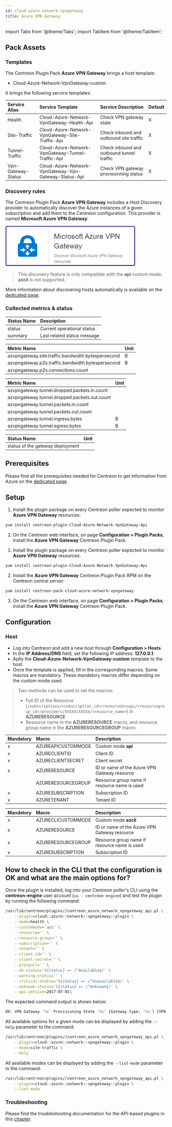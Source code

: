 ```yaml
---
id: cloud-azure-network-vpngateway
title: Azure VPN Gateway
---
```

import Tabs from '@theme/Tabs';
import TabItem from '@theme/TabItem';


## Pack Assets

### Templates

The Centreon Plugin Pack **Azure VPN Gateway** brings a host template:

* Cloud-Azure-Network-VpnGateway-custom

It brings the following service templates:

| Service Alias      | Service Template                                      | Service Description                       | Default |
|:-------------------|:------------------------------------------------------|:------------------------------------------|:--------|
| Health             | Cloud-Azure-Network-VpnGateway-Health-Api             | Check VPN gateway state                   | X       |
| Site-Traffic       | Cloud-Azure-Network-VpnGateway-Site-Traffic-Api       | Check inbound and outbound site traffic   | X       |
| Tunnel-Traffic     | Cloud-Azure-Network-VpnGateway-Tunnel-Traffic-Api     | Check inbound and outbound tunnel traffic | X       |
| Vpn-Gateway-Status | Cloud-Azure-Network-VpnGateway-Vpn-Gateway-Status-Api | Check VPN gateway provisionning status    | X       |

### Discovery rules

The Centreon Plugin Pack **Azure VPN Gateway** includes a Host Discovery provider to
automatically discover the Azure instances of a given subscription and add them
to the Centreon configuration. This provider is named **Microsoft Azure VPN Gateway**:

![image](../../../assets/integrations/plugin-packs/procedures/cloud-azure-network-vpngateway-provider.png)

> This discovery feature is only compatible with the **api** custom mode. **azcli** is not supported.

More information about discovering hosts automatically is available on the [dedicated page](/docs/monitoring/discovery/hosts-discovery).

### Collected metrics & status

<Tabs groupId="sync">
<TabItem value="Health" label="Health">

| Status Name | Description                 |
|:------------|:----------------------------|
| status      | Current operational status  |
| summary     | Last related status message |

</TabItem>
<TabItem value="Site-Traffic" label="Site-Traffic">

| Metric Name                                        | Unit  |
|:---------------------------------------------------|:------|
| azvpngateway.site.traffic.bandwidth.bytespersecond | B     |
| azvpngateway.p2s.traffic.bandwidth.bytespersecond  | B     |
| azvpngateway.p2s.connections.count                 |       |

</TabItem>
<TabItem value="Tunnel-Traffic" label="Tunnel-Traffic">

| Metric Name                                   | Unit  |
|:----------------------------------------------|:------|
| azvpngateway.tunnel.dropped.packets.in.count  |       |
| azvpngateway.tunnel.dropped.packets.out.count |       |
| azvpngateway.tunnel.packets.in.count          |       |
| azvpngateway.tunnel.packets.out.count         |       |
| azvpngateway.tunnel.ingress.bytes             | B     |
| azvpngateway.tunnel.egress.bytes              | B     |

</TabItem>
<TabItem value="Vpn-Gateway-Status" label="Vpn-Gateway-Status">

| Status Name                           | Unit  |
|:--------------------------------------|:------|
| status of the gateway deployment      |       |

</TabItem>
</Tabs>

## Prerequisites

Please find all the prerequisites needed for Centreon to get information from Azure on the [dedicated page](../getting-started/how-to-guides/azure-credential-configuration.md).

## Setup

<Tabs groupId="sync">
<TabItem value="Online License" label="Online License">

1. Install the plugin package on every Centreon poller expected to monitor **Azure VPN Gateway** resources:

```bash
yum install centreon-plugin-Cloud-Azure-Network-VpnGateway-Api
```

2. On the Centreon web interface, on page **Configuration > Plugin Packs**, install the **Azure VPN Gateway** Centreon Plugin Pack.

</TabItem>
<TabItem value="Offline License" label="Offline License">

1. Install the plugin package on every Centreon poller expected to monitor **Azure VPN Gateway** resources:

```bash
yum install centreon-plugin-Cloud-Azure-Network-VpnGateway-Api
```

2. Install the **Azure VPN Gateway** Centreon Plugin Pack RPM on the Centreon central server:

```bash
yum install centreon-pack-cloud-azure-network-vpngateway
```

3. On the Centreon web interface, on page **Configuration > Plugin Packs**, install the **Azure VPN Gateway** Centreon Plugin Pack.

</TabItem>
</Tabs>

## Configuration

### Host

* Log into Centreon and add a new host through **Configuration > Hosts**.
* In the **IP Address/DNS** field, set the following IP address: **127.0.0.1**.
* Aplly the **Cloud-Azure-Network-VpnGateway-custom** template to the host.
* Once the template is applied, fill in the corresponding macros. Some macros are mandatory.
These mandatory macros differ depending on the custom mode used.

> Two methods can be used to set the macros:

> * Full ID of the Resource (`/subscriptions/<subscription_id>/resourceGroups/<resourcegroup_id>/providers/XXXXX/XXXXX/<resource_name>`)
in **AZURERESOURCE**
> * Resource name in the **AZURERESOURCE** macro, and resource group name in the **AZURERESOURCEGROUP** macro.

<Tabs groupId="sync">
<TabItem value="Azure Monitor API" label="Azure Monitor API">

| Mandatory   | Macro              | Description                                  |
|:------------|:-------------------|:---------------------------------------------|
|     x       | AZUREAPICUSTOMMODE | Custom mode **api**                          |
|     x       | AZURECLIENTID      | Client ID                                    |
|     x       | AZURECLIENTSECRET  | Client secret                                |
|     x       | AZURERESOURCE      | ID or name of the Azure VPN Gateway resource |
|             | AZURERESOURCEGROUP | Resource group name if resource name is used |
|     x       | AZURESUBSCRIPTION  | Subscription ID                              |
|     x       | AZURETENANT        | Tenant ID                                    |

</TabItem>
<TabItem value="Azure AZ CLI" label="Azure AZ CLI">

| Mandatory   | Macro              | Description                                  |
|:------------|:-------------------|:---------------------------------------------|
|     x       | AZURECLICUSTOMMODE | Custom mode **azcli**                        |
|     x       | AZURERESOURCE      | ID or name of the Azure VPN Gateway resource |
|     x       | AZURERESOURCEGROUP | Resource group name if resource name is used |
|     x       | AZURESUBSCRIPTION  | Subscription ID                              |

</TabItem>
</Tabs>

## How to check in the CLI that the configuration is OK and what are the main options for?

Once the plugin is installed, log into your Centreon poller's CLI using the
**centreon-engine** user account (`su - centreon-engine`) and test the plugin by
running the following command:

```bash
/usr/lib/centreon/plugins//centreon_azure_network_vpngateway_api.pl \
    --plugin=cloud::azure::network::vpngateway::plugin \
    --mode=health \
    --custommode='api' \
    --resource='' \
    --resource-group='' \
    --subscription='' \
    --tenant='' \
    --client-id='' \
    --client-secret='' \
    --proxyurl='' \
    --ok-status='%{status} =~ /^Available$/' \
    --warning-status='' \
    --critical-status='%{status} =~ /^Unavailable$/' \
    --unknown-status='%{status} =~ /^Unknown$/' \
    --api-version=2017-07-01\
```

The expected command output is shown below:

```bash
OK: VPN Gateway '%s' Provisioning State '%s' [Gateway type: '%s'] [VPN type: '%s'] | 
```

All available options for a given mode can be displayed by adding the
`--help` parameter to the command:

```bash
/usr/lib/centreon/plugins//centreon_azure_network_vpngateway_api.pl \
    --plugin=cloud::azure::network::vpngateway::plugin \
    --mode=site-traffic \
    --help
```

All available modes can be displayed by adding the `--list-mode` parameter to
the command:

```bash
/usr/lib/centreon/plugins//centreon_azure_network_vpngateway_api.pl \
    --plugin=cloud::azure::network::vpngateway::plugin \
    --list-mode
```

### Troubleshooting

Please find the troubleshooting documentation for the API-based plugins in
this [chapter](../getting-started/how-to-guides/troubleshooting-plugins.md#http-and-api-checks).